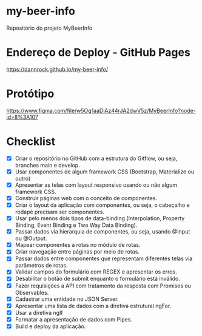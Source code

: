 # my-beer-info
Repositório do projeto MyBeerInfo

# Endereço de Deploy - GitHub Pages
https://dannrock.github.io/my-beer-info/

# Protótipo
https://www.figma.com/file/w5Og1aaDiAz44rJA2dwV5z/MyBeerInfo?node-id=8%3A107

# Checklist
 - [x] Criar o repositório no GitHub com a estrutura do Gitflow, ou seja, branches main e develop.
 - [x] Usar componentes de algum framework CSS (Bootstrap, Materialize ou outro)
 - [x] Apresentar as telas com layout responsivo usando ou não algum framework CSS.
 - [x] Construir páginas web com o conceito de componentes.
 - [x] Criar o layout da aplicação com componentes, ou seja, o cabeçalho e rodapé precisam ser componentes.
 - [x] Usar pelo menos dois tipos de data-binding (Interpolation, Property Binding, Event Binding e Two Way Data Binding).
 - [x] Passar dados via hierarquia de componentes, ou seja, usando @Input ou @Output.
 - [x] Mapear componentes à rotas no módulo de rotas.
 - [x] Criar navegação entre páginas por meio de rotas.
 - [x] Passar dados entre componentes que representam diferentes telas via parâmetros de rotas.
 - [x] Validar campos do formulário com REGEX e apresentar os erros.
 - [x] Desabilitar o botão de submit enquanto o formulário está inválido.
 - [x] Fazer requisições a API com tratamento da resposta com Promises ou Observables.
 - [x] Cadastrar uma entidade no JSON Server.
 - [x] Apresentar uma lista de dados com a diretiva estrutural ngFor.
 - [x] Usar a diretiva ngIf
 - [x] Formatar a apresentação de dados com Pipes.
 - [x] Build e deploy da aplicação.
